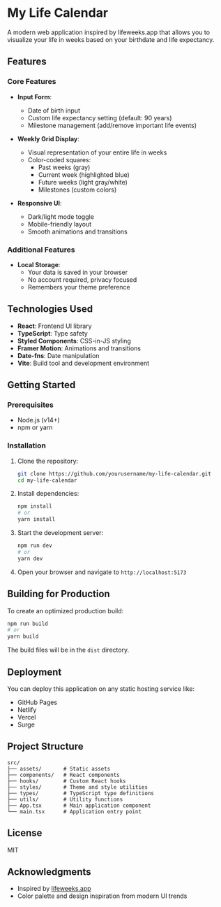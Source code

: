 # My Life Calendar

A modern web application inspired by lifeweeks.app that allows you to visualize your life in weeks based on your birthdate and life expectancy.

## Features

### Core Features
- **Input Form**:
  - Date of birth input
  - Custom life expectancy setting (default: 90 years)
  - Milestone management (add/remove important life events)

- **Weekly Grid Display**:
  - Visual representation of your entire life in weeks
  - Color-coded squares:
    - Past weeks (gray)
    - Current week (highlighted blue)
    - Future weeks (light gray/white)
    - Milestones (custom colors)

- **Responsive UI**:
  - Dark/light mode toggle
  - Mobile-friendly layout
  - Smooth animations and transitions

### Additional Features
- **Local Storage**:
  - Your data is saved in your browser
  - No account required, privacy focused
  - Remembers your theme preference

## Technologies Used

- **React**: Frontend UI library
- **TypeScript**: Type safety
- **Styled Components**: CSS-in-JS styling
- **Framer Motion**: Animations and transitions
- **Date-fns**: Date manipulation
- **Vite**: Build tool and development environment

## Getting Started

### Prerequisites
- Node.js (v14+)
- npm or yarn

### Installation

1. Clone the repository:
   ```bash
   git clone https://github.com/yourusername/my-life-calendar.git
   cd my-life-calendar
   ```

2. Install dependencies:
   ```bash
   npm install
   # or
   yarn install
   ```

3. Start the development server:
   ```bash
   npm run dev
   # or
   yarn dev
   ```

4. Open your browser and navigate to `http://localhost:5173`

## Building for Production

To create an optimized production build:

```bash
npm run build
# or
yarn build
```

The build files will be in the `dist` directory.

## Deployment

You can deploy this application on any static hosting service like:
- GitHub Pages
- Netlify
- Vercel
- Surge

## Project Structure

```
src/
├── assets/       # Static assets
├── components/   # React components
├── hooks/        # Custom React hooks
├── styles/       # Theme and style utilities
├── types/        # TypeScript type definitions
├── utils/        # Utility functions
├── App.tsx       # Main application component
└── main.tsx      # Application entry point
```

## License

MIT

## Acknowledgments

- Inspired by [lifeweeks.app](https://lifeweeks.app)
- Color palette and design inspiration from modern UI trends
